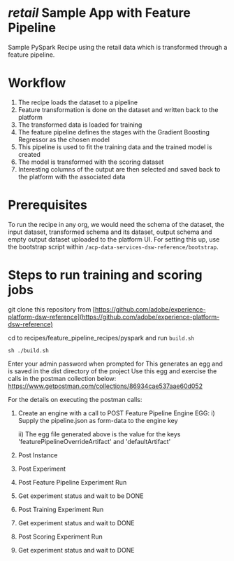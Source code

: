# _retail_ Sample App with Feature Pipeline

Sample PySpark Recipe using the retail data which is transformed through a feature pipeline.

# Workflow
 
1. The recipe loads the dataset to a pipeline
2. Feature transformation is done on the dataset and written back to the platform
3. The transformed data is loaded for training
4. The feature pipeline defines the stages with the Gradient Boosting Regressor as the chosen model
5. This pipeline is used to fit the training data and the trained model is created
6. The model is transformed with the scoring dataset
7. Interesting columns of the output are then selected and saved back to the platform with the associated data

# Prerequisites

To run the recipe in any org, we would need the schema of the dataset, the input dataset, transformed schema and its 
dataset, output schema and empty output dataset uploaded to the platform UI. For setting this up, use the bootstrap 
script within `/acp-data-services-dsw-reference/bootstrap`.

# Steps to run training and scoring jobs

git clone this repository from [https://github.com/adobe/experience-platform-dsw-reference](https://github.com/adobe/experience-platform-dsw-reference) 


cd to recipes/feature_pipeline_recipes/pyspark and run `build.sh` 

```
sh ./build.sh
```
Enter your admin password when prompted for
This generates an egg and is saved in the dist directory of the project 
Use this egg and exercise the calls in the postman collection below:
https://www.getpostman.com/collections/86934cae537aae60d052 


For the details on executing the postman calls:
1. Create an engine with a call to POST Feature Pipeline Engine EGG:
    i) Supply the pipeline.json as form-data to the engine key
    
   ii) The egg file generated above is the value for the keys 'featurePipelineOverrideArtifact' and 'defaultArtifact'

2. Post Instance
3. Post Experiment
4. Post Feature Pipeline Experiment Run
5. Get experiment status and wait to be DONE
6. Post Training Experiment Run
7. Get experiment status and wait to DONE
8. Post Scoring Experiment Run 
9. Get experiment status and wait to DONE
